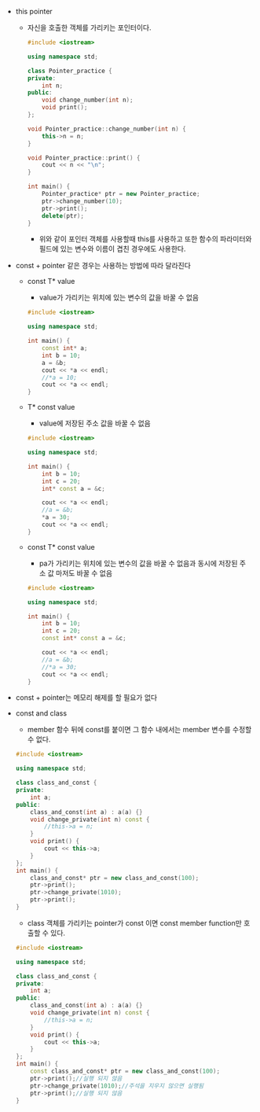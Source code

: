 

- this pointer
    - 자신을 호출한 객체를 가리키는 포인터이다.
        
        ```cpp
        #include <iostream>
        
        using namespace std;
        
        class Pointer_practice {
        private:
        	int n;
        public:
        	void change_number(int n);
        	void print();
        };
        
        void Pointer_practice::change_number(int n) {
        	this->n = n;
        }
        
        void Pointer_practice::print() {
        	cout << n << "\n";
        }
        
        int main() {
        	Pointer_practice* ptr = new Pointer_practice;
        	ptr->change_number(10);
        	ptr->print();
        	delete(ptr);
        }
        ```
        
        - 위와 같이 포인터 객체를 사용할때 this를 사용하고 또한 함수의 파라미터와 필드에 있는 변수와 이름이 겹친 경우에도 사용한다.
- const + pointer 같은 경우는 사용하는 방법에 따라 달라진다
    - const T* value
        - value가 가리키는 위치에 있는 변수의 값을 바꿀 수 없음
        
        ```cpp
        #include <iostream>
        
        using namespace std;
        
        int main() {
        	const int* a;
        	int b = 10;
        	a = &b;
        	cout << *a << endl;
        	//*a = 10;
        	cout << *a << endl;
        }
        ```
        
    - T* const value
        - value에 저장된 주소 값을 바꿀 수 없음
        
        ```cpp
        #include <iostream>
        
        using namespace std;
        
        int main() {
        	int b = 10;
        	int c = 20;
        	int* const a = &c;
        
        	cout << *a << endl;
        	//a = &b;
        	*a = 30;
        	cout << *a << endl;
        }
        ```
        
    - const T* const value
        - pa가 가리키는 위치에 있는 변수의 값을 바꿀 수 없음과 동시에 저장된 주소 값 마저도 바꿀 수 없음
        
        ```cpp
        #include <iostream>
        
        using namespace std;
        
        int main() {
        	int b = 10;
        	int c = 20;
        	const int* const a = &c;
        
        	cout << *a << endl;
        	//a = &b;
        	//*a = 30;
        	cout << *a << endl;
        }
        ```
        
- const + pointer는 메모리 해제를 할 필요가 없다
- const and class
    - member 함수 뒤에 const를 붙이면 그 함수 내에서는 member 변수를 수정할 수 없다.
    
    ```cpp
    #include <iostream>
    
    using namespace std;
    
    class class_and_const {
    private:
    	int a;
    public:
    	class_and_const(int a) : a(a) {}
    	void change_private(int n) const {
    		//this->a = n;
    	}
    	void print() {
    		cout << this->a;
    	}
    };
    int main() {
    	class_and_const* ptr = new class_and_const(100);
    	ptr->print();
    	ptr->change_private(1010);
    	ptr->print();
    }
    ```
    
    - class 객체를 가리키는 pointer가 const 이면  const member function만 호출할 수 있다.
    
    ```cpp
    #include <iostream>
    
    using namespace std;
    
    class class_and_const {
    private:
    	int a;
    public:
    	class_and_const(int a) : a(a) {}
    	void change_private(int n) const {
    		//this->a = n;
    	}
    	void print() {
    		cout << this->a;
    	}
    };
    int main() {
    	const class_and_const* ptr = new class_and_const(100);
    	ptr->print();//실행 되지 않음
    	ptr->change_private(1010);//주석을 지우지 않으면 실행됨
    	ptr->print();//실행 되지 않음
    }
    ```
